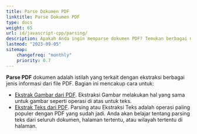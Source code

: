 ```yaml
---
title: Parse Dokumen PDF
linktitle: Parse Dokumen PDF
type: docs
weight: 65
url: id/javascript-cpp/parsing/
description: Apakah Anda ingin memparse dokumen PDF? Temukan berbagai metode ekstraksi data PDF dengan Aspose.PDF untuk JavaScript melalui C++.
lastmod: "2023-09-05"
sitemap:
    changefreq: "monthly"
    priority: 0.7
---
```


**Parse PDF** dokumen adalah istilah yang terkait dengan ekstraksi berbagai jenis informasi dari file PDF. Bagian ini mencakup cara untuk:

- [Ekstrak Gambar dari PDF](/pdf/javascript-cpp/extract-images-from-the-pdf-file/). Ekstraksi Gambar melakukan hal yang sama untuk gambar seperti operasi di atas untuk teks.
- [Ekstrak Teks dari PDF](/pdf/javascript-cpp/extract-text-from-pdf/). Parsing atau Ekstraksi Teks adalah operasi paling populer dengan PDF yang sudah jadi. Anda akan belajar tentang parsing teks dari seluruh dokumen, halaman tertentu, atau wilayah tertentu di halaman.